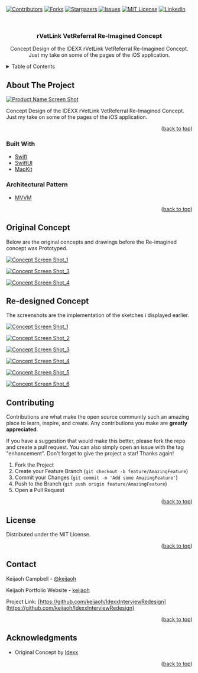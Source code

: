 
<div id="top"></div>
<!--
*** Thanks for checking out the Best-README-Template. If you have a suggestion
*** that would make this better, please fork the repo and create a pull request
*** or simply open an issue with the tag "enhancement".
*** Don't forget to give the project a star!
*** Thanks again! Now go create something AMAZING! :D
-->



<!-- PROJECT SHIELDS -->
<!--
*** I'm using markdown "reference style" links for readability.
*** Reference links are enclosed in brackets [ ] instead of parentheses ( ).
*** See the bottom of this document for the declaration of the reference variables
*** for contributors-url, forks-url, etc. This is an optional, concise syntax you may use.
*** https://www.markdownguide.org/basic-syntax/#reference-style-links
-->
[![Contributors][contributors-shield]][contributors-url]
[![Forks][forks-shield]][forks-url]
[![Stargazers][stars-shield]][stars-url]
[![Issues][issues-shield]][issues-url]
[![MIT License][license-shield]][license-url]
[![LinkedIn][linkedin-shield]][linkedin-url]



<!-- PROJECT LOGO -->
<br />
<div align="center">


<h3 align="center">rVetLink VetReferral Re-Imagined Concept</h3>

  <p align="center">
    
Concept Design of the IDEXX rVetLink VetReferral Re-Imagined Concept. Just my take on some of the pages of the iOS application.

</div>



<!-- TABLE OF CONTENTS -->
<details>
  <summary>Table of Contents</summary>
  <ol>
    <li>
      <a href="#about-the-project">About The Project</a>
      <ul>
        <li><a href="#built-with">Built With</a></li>
      </ul>
        <ul>
        <li><a href="#architectural-pattern">Architectural Pattern</a></li>
      </ul>
    </li>
    <li><a href="#original-concept">Original Concept</a></li>
    <li><a href="#re-designed-concept">Re-designed Concept</a></li>
    <li><a href="#contributing">Contributing</a></li>
    <li><a href="#license">License</a></li>
    <li><a href="#contact">Contact</a></li>
    <li><a href="#acknowledgments">Acknowledgments</a></li>
  </ol>
</details>



<!-- ABOUT THE PROJECT -->
## About The Project

[![Product Name Screen Shot][product-screenshot]](https://firebasestorage.googleapis.com/v0/b/keijaoh-576a0.appspot.com/o/keijaohPortfolioImages%2FGitHub%2FIdexx%20rVetLink%2FIMG_6755%20Large.jpeg?alt=media&token=505dfe9b-cbcb-441d-8735-0572377936a8)

Concept Design of the IDEXX rVetLink VetReferral Re-Imagined Concept. Just my take on some of the pages of the iOS application.

<p align="right">(<a href="#top">back to top</a>)</p>



### Built With

* [Swift](https://www.swift.org/)
* [SwiftUI](https://developer.apple.com/xcode/swiftui/)
* [MapKit](https://developer.apple.com/documentation/mapkit/map)

### Architectural Pattern

* [MVVM](https://www.swift.org/)

<p align="right">(<a href="#top">back to top</a>)</p>



<!-- ORIGINAL CONCEPT -->
## Original Concept

Below are the original concepts and drawings before the Re-imagined concept was Prototyped.

[![Concept Screen Shot_1][concept-screenshot-1]](https://firebasestorage.googleapis.com/v0/b/keijaoh-576a0.appspot.com/o/keijaohPortfolioImages%2FGitHub%2FIdexx%20rVetLink%2FIMG_6755%20Large.jpeg?alt=media&token=505dfe9b-cbcb-441d-8735-0572377936a8)

[![Concept Screen Shot_3][concept-screenshot-3]](https://firebasestorage.googleapis.com/v0/b/keijaoh-576a0.appspot.com/o/keijaohPortfolioImages%2FGitHub%2FIdexx%20rVetLink%2FScreen%20Shot%202022-06-21%20at%207.27.19%20PM.png?alt=media&token=0c369f91-13dd-4fb4-bc44-f423b98ef448
)

[![Concept Screen Shot_4][concept-screenshot-4]](https://firebasestorage.googleapis.com/v0/b/keijaoh-576a0.appspot.com/o/keijaohPortfolioImages%2FGitHub%2FIdexx%20rVetLink%2FScreen%20Shot%202022-06-21%20at%207.28.12%20PM.png?alt=media&token=04fadb97-f8a5-4545-97de-7dba45ad97bf
)

<!-- REDESIGNED CONCEPT -->
## Re-designed Concept

The screenshots are the implementation of the sketches i displayed earlier.

[![Concept Screen Shot_1][app-screenshot-1]](https://firebasestorage.googleapis.com/v0/b/keijaoh-576a0.appspot.com/o/keijaohPortfolioImages%2FGitHub%2FIdexx%20rVetLink%2FScreen%20Shot%202022-06-21%20at%207.26.55%20PM.png?alt=media&token=00fd683b-18d4-4821-847c-857d8cccbde2)

[![Concept Screen Shot_2][app-screenshot-2]](https://firebasestorage.googleapis.com/v0/b/keijaoh-576a0.appspot.com/o/keijaohPortfolioImages%2FGitHub%2FIdexx%20rVetLink%2FScreen%20Shot%202022-06-21%20at%207.27.37%20PM.png?alt=media&token=29c6be4d-c021-4eb5-a300-463af6f5d5db)

[![Concept Screen Shot_3][app-screenshot-3]](https://firebasestorage.googleapis.com/v0/b/keijaoh-576a0.appspot.com/o/keijaohPortfolioImages%2FGitHub%2FIdexx%20rVetLink%2FScreen%20Shot%202022-06-21%20at%207.27.49%20PM.png?alt=media&token=b6464503-953a-4603-9377-7a877cbbeeda)

[![Concept Screen Shot_4][app-screenshot-4]](https://firebasestorage.googleapis.com/v0/b/keijaoh-576a0.appspot.com/o/keijaohPortfolioImages%2FGitHub%2FIdexx%20rVetLink%2FScreen%20Shot%202022-06-21%20at%207.29.08%20PM.png?alt=media&token=cdd914c9-1875-413e-8496-3d07d4867e47)

[![Concept Screen Shot_5][app-screenshot-5]](https://firebasestorage.googleapis.com/v0/b/keijaoh-576a0.appspot.com/o/keijaohPortfolioImages%2FGitHub%2FIdexx%20rVetLink%2FScreen%20Shot%202022-06-21%20at%207.29.22%20PM.png?alt=media&token=551466ee-9179-4235-8669-0c8208bb3f25)

[![Concept Screen Shot_6][app-screenshot-6]](https://firebasestorage.googleapis.com/v0/b/keijaoh-576a0.appspot.com/o/keijaohPortfolioImages%2FGitHub%2FIdexx%20rVetLink%2FScreen%20Shot%202022-06-21%20at%207.29.41%20PM.png?alt=media&token=97e99123-529f-4751-9b53-d6fab0e9367d)


<!-- CONTRIBUTING -->
## Contributing

Contributions are what make the open source community such an amazing place to learn, inspire, and create. Any contributions you make are **greatly appreciated**.

If you have a suggestion that would make this better, please fork the repo and create a pull request. You can also simply open an issue with the tag "enhancement".
Don't forget to give the project a star! Thanks again!

1. Fork the Project
2. Create your Feature Branch (`git checkout -b feature/AmazingFeature`)
3. Commit your Changes (`git commit -m 'Add some AmazingFeature'`)
4. Push to the Branch (`git push origin feature/AmazingFeature`)
5. Open a Pull Request

<p align="right">(<a href="#top">back to top</a>)</p>



<!-- LICENSE -->
## License

Distributed under the MIT License.

<p align="right">(<a href="#top">back to top</a>)</p>



<!-- CONTACT -->
## Contact

Keijaoh Campbell - [@keijaoh](https://twitter.com/keijaoh) 

Keijaoh Portfolio Website - [keijaoh](https://keijaoh.com/contactme) 

Project Link: [https://github.com/keijaoh/IdexxInterviewRedesign](https://github.com/keijaoh/IdexxInterviewRedesign)

<p align="right">(<a href="#top">back to top</a>)</p>



<!-- ACKNOWLEDGMENTS -->
## Acknowledgments

* Original Concept by [Idexx](https://apps.apple.com/us/app/idexx-rvetlink-vetreferral/id1460839495)

<p align="right">(<a href="#top">back to top</a>)</p>



<!-- MARKDOWN LINKS & IMAGES -->
<!-- https://www.markdownguide.org/basic-syntax/#reference-style-links -->
[contributors-shield]: https://img.shields.io/github/contributors/github_username/repo_name.svg?style=for-the-badge
[contributors-url]: https://github.com/github_username/repo_name/graphs/contributors
[forks-shield]: https://img.shields.io/github/forks/github_username/repo_name.svg?style=for-the-badge
[forks-url]: https://github.com/github_username/repo_name/network/members
[stars-shield]: https://img.shields.io/github/stars/github_username/repo_name.svg?style=for-the-badge
[stars-url]: https://github.com/github_username/repo_name/stargazers
[issues-shield]: https://img.shields.io/github/issues/github_username/repo_name.svg?style=for-the-badge
[issues-url]: https://github.com/github_username/repo_name/issues
[license-shield]: https://img.shields.io/github/license/github_username/repo_name.svg?style=for-the-badge
[license-url]: https://github.com/github_username/repo_name/blob/master/LICENSE.txt
[linkedin-shield]: https://img.shields.io/badge/-LinkedIn-black.svg?style=for-the-badge&logo=linkedin&colorB=555
[linkedin-url]: https://www.linkedin.com/in/keijaoh-campbell/
[product-screenshot]: https://firebasestorage.googleapis.com/v0/b/keijaoh-576a0.appspot.com/o/keijaohPortfolioImages%2FGitHub%2FIdexx%20rVetLink%2FIMG_6755%20Large.jpeg?alt=media&token=505dfe9b-cbcb-441d-8735-0572377936a8
[concept-screenshot-1]: https://firebasestorage.googleapis.com/v0/b/keijaoh-576a0.appspot.com/o/keijaohPortfolioImages%2FGitHub%2FIdexx%20rVetLink%2FScreen%20Shot%202022-06-21%20at%207.26.32%20PM.png?alt=media&token=c5d2ccd3-4670-4ab0-b371-f154ac55f035

[concept-screenshot-2]: https://firebasestorage.googleapis.com/v0/b/keijaoh-576a0.appspot.com/o/keijaohPortfolioImages%2FGitHub%2FIdexx%20rVetLink%2FScreen%20Shot%202022-06-21%20at%207.26.32%20PM.png?alt=media&token=c5d2ccd3-4670-4ab0-b371-f154ac55f035

[concept-screenshot-3]: https://firebasestorage.googleapis.com/v0/b/keijaoh-576a0.appspot.com/o/keijaohPortfolioImages%2FGitHub%2FIdexx%20rVetLink%2FScreen%20Shot%202022-06-21%20at%207.27.19%20PM.png?alt=media&token=0c369f91-13dd-4fb4-bc44-f423b98ef448

[concept-screenshot-4]: https://firebasestorage.googleapis.com/v0/b/keijaoh-576a0.appspot.com/o/keijaohPortfolioImages%2FGitHub%2FIdexx%20rVetLink%2FScreen%20Shot%202022-06-21%20at%207.28.12%20PM.png?alt=media&token=04fadb97-f8a5-4545-97de-7dba45ad97bf

[app-screenshot-1]: https://firebasestorage.googleapis.com/v0/b/keijaoh-576a0.appspot.com/o/keijaohPortfolioImages%2FGitHub%2FIdexx%20rVetLink%2FScreen%20Shot%202022-06-21%20at%207.26.55%20PM.png?alt=media&token=00fd683b-18d4-4821-847c-857d8cccbde2

[app-screenshot-2]: https://firebasestorage.googleapis.com/v0/b/keijaoh-576a0.appspot.com/o/keijaohPortfolioImages%2FGitHub%2FIdexx%20rVetLink%2FScreen%20Shot%202022-06-21%20at%207.27.37%20PM.png?alt=media&token=29c6be4d-c021-4eb5-a300-463af6f5d5db

[app-screenshot-3]:https://firebasestorage.googleapis.com/v0/b/keijaoh-576a0.appspot.com/o/keijaohPortfolioImages%2FGitHub%2FIdexx%20rVetLink%2FScreen%20Shot%202022-06-21%20at%207.27.49%20PM.png?alt=media&token=b6464503-953a-4603-9377-7a877cbbeeda

[app-screenshot-4]: https://firebasestorage.googleapis.com/v0/b/keijaoh-576a0.appspot.com/o/keijaohPortfolioImages%2FGitHub%2FIdexx%20rVetLink%2FScreen%20Shot%202022-06-21%20at%207.29.08%20PM.png?alt=media&token=cdd914c9-1875-413e-8496-3d07d4867e47

[app-screenshot-5]: https://firebasestorage.googleapis.com/v0/b/keijaoh-576a0.appspot.com/o/keijaohPortfolioImages%2FGitHub%2FIdexx%20rVetLink%2FScreen%20Shot%202022-06-21%20at%207.29.22%20PM.png?alt=media&token=551466ee-9179-4235-8669-0c8208bb3f25

[app-screenshot-6]: https://firebasestorage.googleapis.com/v0/b/keijaoh-576a0.appspot.com/o/keijaohPortfolioImages%2FGitHub%2FIdexx%20rVetLink%2FScreen%20Shot%202022-06-21%20at%207.29.41%20PM.png?alt=media&token=97e99123-529f-4751-9b53-d6fab0e9367d
